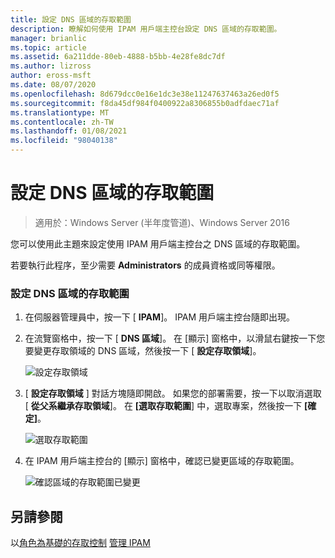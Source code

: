 ```yaml
---
title: 設定 DNS 區域的存取範圍
description: 瞭解如何使用 IPAM 用戶端主控台設定 DNS 區域的存取範圍。
manager: brianlic
ms.topic: article
ms.assetid: 6a211dde-80eb-4888-b5bb-4e28fe8dc7df
ms.author: lizross
author: eross-msft
ms.date: 08/07/2020
ms.openlocfilehash: 8d679dcc0e16e1dc3e38e11247637463a26ed0f5
ms.sourcegitcommit: f8da45df984f0400922a8306855b0adfdaec71af
ms.translationtype: MT
ms.contentlocale: zh-TW
ms.lasthandoff: 01/08/2021
ms.locfileid: "98040138"
---
```

# <a name="set-access-scope-for-a-dns-zone"></a>設定 DNS 區域的存取範圍

>適用於：Windows Server (半年度管道)、Windows Server 2016

您可以使用此主題來設定使用 IPAM 用戶端主控台之 DNS 區域的存取範圍。

若要執行此程序，至少需要 **Administrators** 的成員資格或同等權限。

### <a name="to-set-the-access-scope-for-a-dns-zone"></a>設定 DNS 區域的存取範圍

1.  在伺服器管理員中，按一下 [  **IPAM**]。 IPAM 用戶端主控台隨即出現。

2.  在流覽窗格中，按一下 [ **DNS 區域**]。 在 [顯示] 窗格中，以滑鼠右鍵按一下您要變更存取領域的 DNS 區域，然後按一下 [ **設定存取領域**]。

    ![設定存取領域](../../media/Set-Access-Scope-for-a-DNS-Zone/ipam_SetAccessScopeOfZone_02.jpg)

3.  [ **設定存取領域** ] 對話方塊隨即開啟。 如果您的部署需要，按一下以取消選取 [ **從父系繼承存取領域**]。 在 **[選取存取範圍**] 中，選取專案，然後按一下 **[確定]**。

    ![選取存取範圍](../../media/Set-Access-Scope-for-a-DNS-Zone/ipam_SetAccessScopeOfZone_03.jpg)

4.  在 IPAM 用戶端主控台的 [顯示] 窗格中，確認已變更區域的存取範圍。

    ![確認區域的存取範圍已變更](../../media/Set-Access-Scope-for-a-DNS-Zone/ipam_SetAccessScopeOfZone_04.jpg)

## <a name="see-also"></a>另請參閱
以[角色為基礎的存取控制](Role-based-Access-Control.md) 
[管理 IPAM](Manage-IPAM.md)



